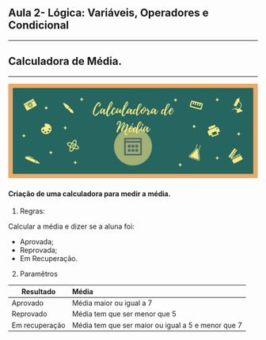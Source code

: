 ## Aula 2- Lógica: Variáveis, Operadores e Condicional

---
## Calculadora de Média.
---

![Calculadora](img/Calculadora-media.jpg)

#### Criação de uma calculadora para medir a média.
<p>


1.  Regras:


Calcular  a média e dizer  se a aluna foi: 
 - Aprovada;
 - Reprovada;
 - Em Recuperação.


 2.  Paramêtros

 | Resultado  |      Média      
|----------|:-------------
| Aprovado |  Média maior ou igual a  7 
| Reprovado | Média tem que ser menor que 5   
| Em recuperação | Média tem que ser maior ou igual a 5 e menor que 7
